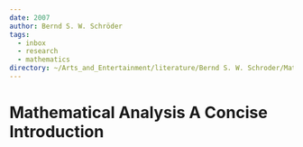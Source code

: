 ```yaml
---
date: 2007
author: Bernd S. W. Schröder
tags:
  - inbox
  - research
  - mathematics
directory: ~/Arts_and_Entertainment/literature/Bernd S. W. Schroder/Mathematical Analysis A Concise Introduction (2379)/
---
```


# Mathematical Analysis A Concise Introduction

